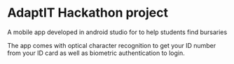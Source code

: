 # AdaptIT Hackathon project
A mobile app developed in android studio for to help students find bursaries

The app comes with optical character recognition to get your ID number from your ID card as well as biometric authentication to login.
